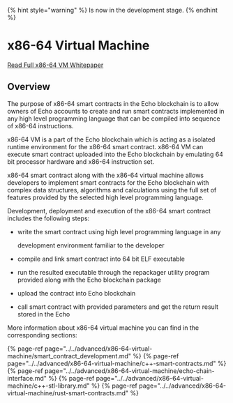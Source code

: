 {% hint style="warning" %}
Is now in the development stage.
{% endhint %}

# x86-64 Virtual Machine

[Read Full x86-64 VM Whitepaper](https://github.com/echoprotocol/echowiki/blob/master/.gitbook/assets/x86-64-vm-whitepaper.pdf)

## Overview

The purpose of x86-64 smart contracts in the Echo blockchain is to allow owners of Echo accounts to create and run smart contracts implemented in any high level programming language that can be compiled into sequence of x86-64 instructions.

x86-64 VM is a part of the Echo blockchain which is acting as a isolated runtime environment for the x86-64 smart contract. x86-64 VM can execute smart contract uploaded into the Echo blockchain by emulating 64 bit processor hardware and x86-64 instruction set.

x86-64 smart contract along with the x86-64 virtual machine allows developers to implement smart contracts for the Echo blockchain with complex data structures, algorithms and calculations using the full set of features provided by the selected high level programming language.

Development, deployment and execution of the x86-64 smart contract includes the following steps:

* write the smart contract using high level programming language in any

  development environment familiar to the developer 

* compile and link smart contract into 64 bit ELF executable 
* run the resulted executable through the repackager utility program provided along with the Echo blockchain package

* upload the contract into Echo blockchain 
* call smart contract with provided parameters and get the return result stored in the Echo 

More information about x86-64 virtual machine you can find in the corresponding sections:
    
{% page-ref page="../../advanced/x86-64-virtual-machine/smart_contract_development.md" %}
{% page-ref page="../../advanced/x86-64-virtual-machine/c++-smart-contracts.md" %}
{% page-ref page="../../advanced/x86-64-virtual-machine/echo-chain-interface.md" %}
{% page-ref page="../../advanced/x86-64-virtual-machine/c++-stl-library.md" %}
{% page-ref page="../../advanced/x86-64-virtual-machine/rust-smart-contracts.md" %}
